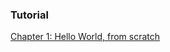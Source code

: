 
### Tutorial

[Chapter 1: Hello World, from scratch](https://github.com/andrew-johnson-4/lambda-mountain/blob/main/TUTORIAL/hello-world.md)
